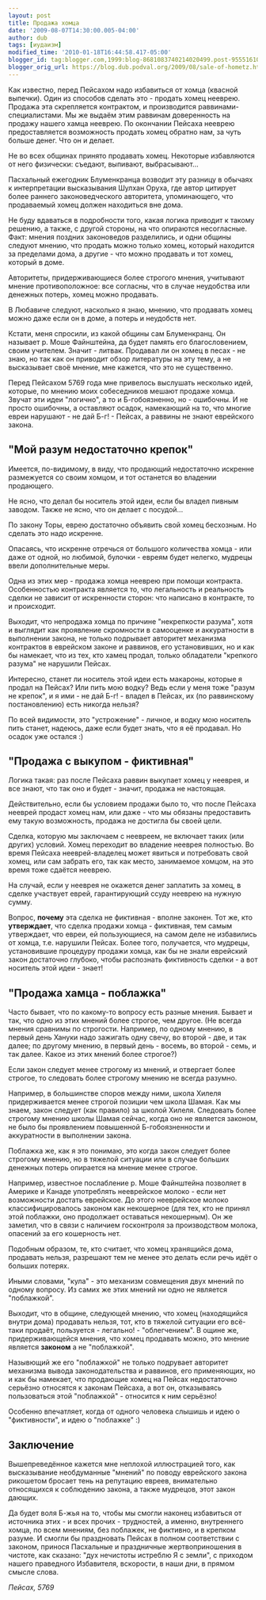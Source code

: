 ```yaml
---
layout: post
title: Продажа хомца
date: '2009-08-07T14:30:00.005-04:00'
author: dub
tags: [иудаизм]
modified_time: '2010-01-18T16:44:58.417-05:00'
blogger_id: tag:blogger.com,1999:blog-8681083740214020499.post-955516106404764258
blogger_orig_url: https://blog.dub.podval.org/2009/08/sale-of-hometz.html
---
```


Как известно, перед Пейсахом надо избавиться от хомца (квасной выпечки).
Один из способов сделать это - продать хомец нееврею.
Продажа эта скрепляется контрактом, и производится раввинами-специалистами.
Мы же выдаём этим раввинам доверенность на продажу нашего хамца нееврею.
По окончании Пейсаха нееврею предоставляется возможность продать хомец обратно нам, за чуть больше денег.
Что он и делает.

Не во всех общинах принято продавать хомец. Некоторые избавляются от него физически: съедают, выпивают, выбрасывают...

Пасхальный ежегодник Блуменкранца возводит эту разницу в обычаях к интерпретации высказывания Шулхан Оруха, где автор
цитирует более раннего законоведческого авторитета, упоминающего, что продаваемый хомец должен находиться вне дома.

Не буду вдаваться в подробности того, какая логика приводит к такому решению, а также, с другой стороны, на что
опираются несогласные. Факт: мнения поздних законоведов разделились, и одни общины следуют мнению, что продать
можно только хомец, который находится за пределами дома, а другие - что можно продавать и тот хомец, который в доме.

Авторитеты, придерживающиеся более строгого мнения, учитывают мнение противоположное: все согласны, что в случае
неудобства или денежных потерь, хомец можно продавать.

В Любавиче следуют, насколько я знаю, мнению, что продавать хомец можно даже если он
в доме, а потерь и неудобств нет.

Кстати, меня спросили, из какой общины сам Блуменкранц. Он называет р. Моше Файнштейна, да будет память его
благословением, своим учителем. Значит - литвак. Продавал ли он хомец в песах - не знаю, но так как он приводит
обзор литературы на эту тему, а не высказывает своё мнение, мне кажется, что это не существенно.

Перед Пейсахом 5769 года мне привелось выслушать несколько идей, которые, по мнению
моих собеседников мешают продаже хомца. Звучат эти идеи "логично", а то и Б-гобоязненно,
но - ошибочны. И не просто ошибочны, а оставляют осадок, намекающий на то, что многие евреи
нарушают - не дай Б-г! - Пейсах, а раввины не знают еврейского закона.


## "Мой разум недостаточно крепок" ##

Имеется, по-видимому, в виду, что продающий недостаточно искренне размежуется со своим
хомцом, и тот останется во владении продающего.

Не ясно, что делал бы носитель этой идеи, если бы владел пивным заводом. Также не ясно, что он делает с посудой...

По закону Торы, еврею достаточно объявить свой хомец бесхозным. Но сделать это надо искренне.

Опасаясь, что искренне отречься от большого количества хомца - или даже от одной, но любимой, булочки - евреям будет
нелегко, мудрецы ввели дополнительные меры.

Одна из этих мер - продажа хомца нееврею при помощи контракта. Особенностью контракта является то, что легальность
и реальность сделки не зависит от искренности сторон: что написано в контракте, то и происходит.

Выходит, что непродажа хомца по причине "некрепкости разума", хотя и выглядит как
проявление скромности в самооценке и аккуратности в выполнении закона, не только подрывает
авторитет механизма контрактов в еврейском законе и раввинов, его установивших, но и как бы намекает, что из тех,
кто хамец продал, только обладатели "крепкого разума" не нарушили Пейсах.

Интересно, станет ли носитель этой идеи есть макароны, которые я продал на Пейсах? Или пить мою водку?
Ведь если у меня тоже "разум не крепок", и я ими - не дай Б-г! - владел в Пейсах, их (по раввинскому постановлению)
есть никогда нельзя?

По всей видимости, это "устрожение" - личное, и водку мою носитель пить станет, надеюсь, даже если будет знать,
что я её продавал. Но осадок уже остался :)

## "Продажа с выкупом - фиктивная" ##

Логика такая: раз после Пейсаха раввин выкупает хомец у нееврея, и все знают, что так оно
и будет - значит, продажа не настоящая.

Действительно, если бы условием продажи было то, что после Пейсаха нееврей продаст хомец нам,
или даже - что мы обязаны предоставить ему такую возможность, продажа не достигла бы своей цели.

Сделка, которую мы заключаем с неевреем, не включает таких (или других) условий. Хомец
переходит во владение нееврея полностью. Во время Пейсаха нееврей-владелец может
явиться и потребовать свой хомец, или сам забрать его, так как место, занимаемое хомцом,
на это время тоже сдаётся нееврею.

На случай, если у нееврея не окажется денег заплатить за хомец, в сделке участвует еврей,
гарантирующий ссуду нееврею на нужную сумму.

Вопрос, **почему** эта сделка не фиктивная - вполне законен. Тот же, кто **утверждает**, что сделка продажи
хомца - фиктивная, тем самым утверждает, что евреи, ей пользующиеся, на самом деле не избавились от хомца,
т.е. нарушили Пейсах. Более того, получается, что мудрецы, установившие процедуру продажи хомца, как бы не знали
еврейский закон достаточно глубоко, чтобы распознать фиктивность сделки - а вот носитель этой идеи - знает!


## "Продажа хамца - поблажка" ##

Часто бывает, что по какому-то вопросу есть разные мнения. Бывает и так, что одно из этих мнений более строгое,
чем другое. (Не всегда мнения сравнимы по строгости. Например, по одному мнению, в первый день Хануки надо зажигать
одну свечу, во второй - две, и так далее; по другому мнению, в первый день - восемь, во второй - семь, и так далее.
Какое из этих мнений более строгое?)

Если закон следует менее строгому из мнений, и отвергает более строгое, то следовать более строгому мнению
не всегда разумно.

Например, в большинстве споров между ними, школа Хилеля придерживается менее строгой позиции чем школа Шамая.
Как мы знаем, закон следует (как правило) за школой Хилеля. Следовать более строгому мнению школы Шамая сейчас,
когда оно не является законом, не было бы проявлением повышенной Б-гобоязненности и аккуратности в выполнении закона.

Поблажка же, как я это понимаю, это когда закон следует более строгому мнению, но в тяжелой ситуации или в случае
больших денежных потерь опирается на мнение менее строгое.

Например, известное послабление р. Моше Файнштейна позволяет в Америке и Канаде употреблять
нееврейское молоко - если нет возможности достать еврейское. До этого нееврейское молоко
классифицировалось законом как некошерное (для тех, кто не принял этой поблажки, оно продолжает
оставаться некошерным). Он же заметил, что в связи с наличием госконтроля за производством
молока, опасений за его кошерность нет.

Подобным образом, те, кто считает, что хомец хранящийся дома, продавать нельзя, разрешают тем
не менее это делать если речь идёт о больших потерях.

Иными словами, "кула" - это механизм совмещения двух мнений по одному вопросу. Из самих же
этих мнений ни одно не является "поблажкой".

Выходит, что в общине, следующей мнению, что хомец (находящийся внутри дома) продавать нельзя, тот, кто в тяжелой
ситуации его всё-таки продаёт, пользуется - легально! - "облегчением". В ощине же, придерживающейся мнения, что хомец
продавать можно, это мнение является **законом** а не "поблажкой".

Назывющий же его "поблажкой" не только подрувает авторитет механизма вывода законодательства
и раввинов, его применяющих, но и как бы намекает, что продающие хомец на Пейсах недостаточно
серьёзно относятся к законам Пейсаха, а вот он, отказываясь пользоваться этой "поблажкой" -
относится к ним серьёзно!

Особенно впечатляет, когда от одного человека слышишь и идею о "фиктивности", и идею о
"поблажке" :)

## Заключение ##

Вышепреведённое кажется мне неплохой иллюстрацией того, как высказывание необдуманные
"мнений" по поводу еврейского закона рикошетом бросает тень на репутацию евреев,
внимательно относящихся к соблюдению закона, а также мудрецов, этот закон дающих.

Да будет воля Б-жья на то, чтобы мы смогли наконец избавиться от источника этих -
и всех прочих - трудностей, а именно, внутреннего хомца, по всем мнениям, без поблажек,
не фиктивно, и в крепком разуме. И смогли бы праздновать Пейсах в полном соответствии
с законом, принося Пасхальные и праздничные жертвоприношения в чистоте, как сказано:
"дух нечистоты истреблю Я с земли", с приходом нашего праведного Избавителя, вскорости,
в наши дни, в прямом смысле слова.

*Пейсах, 5769*
